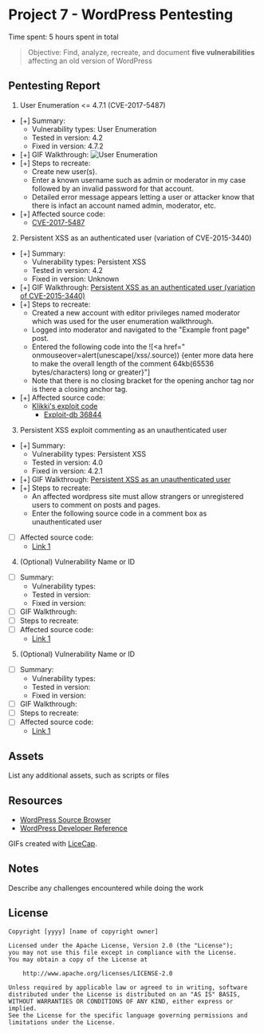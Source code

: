 # Project 7 - WordPress Pentesting

Time spent: 5 hours spent in total

> Objective: Find, analyze, recreate, and document **five vulnerabilities** affecting an old version of WordPress

## Pentesting Report

1. User Enumeration <= 4.7.1 (CVE-2017-5487)
  - [+] Summary: 
    - Vulnerability types: User Enumeration
    - Tested in version: 4.2
    - Fixed in version: 4.7.2
  - [+] GIF Walkthrough: ![User Enumeration]()
  - [+] Steps to recreate: 
    - Create new user(s).
    - Enter a known username such as admin or moderator in my case followed by an invalid password for that account.
    - Detailed error message appears letting a user or attacker know that there is infact an account named admin, moderator, etc.
  - [+] Affected source code:
    - [CVE-2017-5487](https://github.com/WordPress/WordPress/commit/daf358983cc1ce0c77bf6d2de2ebbb43df2add60)
2. Persistent XSS as an authenticated user (variation of CVE-2015-3440)
  - [+] Summary: 
    - Vulnerability types: Persistent XSS
    - Tested in version: 4.2
    - Fixed in version: Unknown
  - [+] GIF Walkthrough: [Persistent XSS as an authenticated user (variation of CVE-2015-3440)]()
  - [+] Steps to recreate: 
    - Created a new account with editor privileges named moderator which was used for the user enumeration walkthrough.
    - Logged into moderator and navigated to the "Example front page" post.
    - Entered the following code into the ![<a href=" onmouseover=alert(unescape(/xss/.source)) {enter more data here to make the overall length of the comment 64kb(65536 bytes/characters) long or greater}"]
    - Note that there is no closing bracket for the opening anchor tag nor is there a closing anchor tag.
  - [+] Affected source code:
    - [Klikki's exploit code](https://klikki.fi/adv/wordpress2.html)
      - [Exploit-db 36844](https://www.exploit-db.com/exploits/36844/)
3. Persistent XSS exploit commenting as an unauthenticated user
  - [+] Summary: 
    - Vulnerability types: Persistent XSS
    - Tested in version: 4.0
    - Fixed in version: 4.2.1
  - [+] GIF Walkthrough: [Persistent XSS as an unauthenticated user]()
  - [+] Steps to recreate:
    - An affected wordpress site must allow strangers or unregistered users to comment on posts and pages.
    - Enter the following source code in a comment box as unauthenticated user
  - [ ] Affected source code:
    - [Link 1](https://core.trac.wordpress.org/browser/tags/version/src/source_file.php)
4. (Optional) Vulnerability Name or ID
  - [ ] Summary: 
    - Vulnerability types:
    - Tested in version:
    - Fixed in version: 
  - [ ] GIF Walkthrough: 
  - [ ] Steps to recreate: 
  - [ ] Affected source code:
    - [Link 1](https://core.trac.wordpress.org/browser/tags/version/src/source_file.php)
5. (Optional) Vulnerability Name or ID
  - [ ] Summary: 
    - Vulnerability types:
    - Tested in version:
    - Fixed in version: 
  - [ ] GIF Walkthrough: 
  - [ ] Steps to recreate: 
  - [ ] Affected source code:
    - [Link 1](https://core.trac.wordpress.org/browser/tags/version/src/source_file.php) 

## Assets

List any additional assets, such as scripts or files

## Resources

- [WordPress Source Browser](https://core.trac.wordpress.org/browser/)
- [WordPress Developer Reference](https://developer.wordpress.org/reference/)

GIFs created with [LiceCap](http://www.cockos.com/licecap/).

## Notes

Describe any challenges encountered while doing the work

## License

    Copyright [yyyy] [name of copyright owner]

    Licensed under the Apache License, Version 2.0 (the "License");
    you may not use this file except in compliance with the License.
    You may obtain a copy of the License at

        http://www.apache.org/licenses/LICENSE-2.0

    Unless required by applicable law or agreed to in writing, software
    distributed under the License is distributed on an "AS IS" BASIS,
    WITHOUT WARRANTIES OR CONDITIONS OF ANY KIND, either express or implied.
    See the License for the specific language governing permissions and
    limitations under the License.
